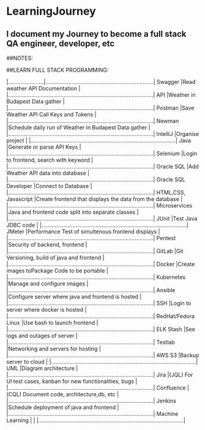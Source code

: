 # LearningJourney
## I document my Journey to become a full stack QA engineer, developer, etc


##NOTES:







##LEARN FULL STACK PROGRAMMING:

|.......................|......................................................................|
Swagger                 |Read weather API Documentation                                        |
|..............................................................................................|
API                     |Weather in Budapest Data gather                                       |
|..............................................................................................|
Postman                 |Save Weather API Call Keys and Tokens                                 |
|..............................................................................................|
Newman                  |Schedule daily run of Weather in Budapest Data gather                 |
|..............................................................................................|
IntelliJ                |Organise project                                                      |
|..............................................................................................|
Java                    |Generate or parse API Keys                                            |
|..............................................................................................|
Selenium                |Login to frontend, search with keyword                                | 
|..............................................................................................|
Oracle SQL              |Add Weather API data into database                                    |
|..............................................................................................|
Oracle SQL Developer    |Connect to Database                                                   |
|..............................................................................................|
HTML,CSS, Javascript    |Create frontend that displays the data from the database              |
|..............................................................................................|
Microservices           |Java and frontend code split into separate classes                    |
|..............................................................................................|
JUnit                   |Test Java JDBC code                                                   |
|..............................................................................................|
JMeter                  |Performance Test of simultenous frontend displays                     |
|..............................................................................................|
Pentest                 |Security of backend, frontend                                         |
|..............................................................................................|
GitLab                  |Git Versioning, build of java and frontend                            |
|..............................................................................................|
Docker                  |Create images toPackage Code to be portable                           |
|..............................................................................................|
Kubernetes              |Manage and configure images                                           |
|..............................................................................................|
Ansible                 |Configure server where java and frontend is hosted                    |
|..............................................................................................|
SSH                     |Login to server where docker is hosted                                |
|..............................................................................................|
RedHat/Fedora Linux     |Use bash to launch frontend                                           |
|..............................................................................................|
ELK Stash               |See logs and outages of server                                        |
|..............................................................................................|
Testlab                 |Networking and servers for hosting                                    |
|..............................................................................................|
AWS S3                  |Backup server to cloud                                                |
|..............................................................................................|
UML                     |Diagram architecture                                                  |
|..............................................................................................|
Jira                    |(JQL) For UI test cases, kanban for new functionalities, bugs         |
|..............................................................................................|
Confluence              |(CQL) Document code, architecture,db, etc                             |
|..............................................................................................|
Jenkins                 |Schedule deployment of java and frontend                              |
|..............................................................................................|
Machine Learning        |                                                                      |
|..............................................................................................|
